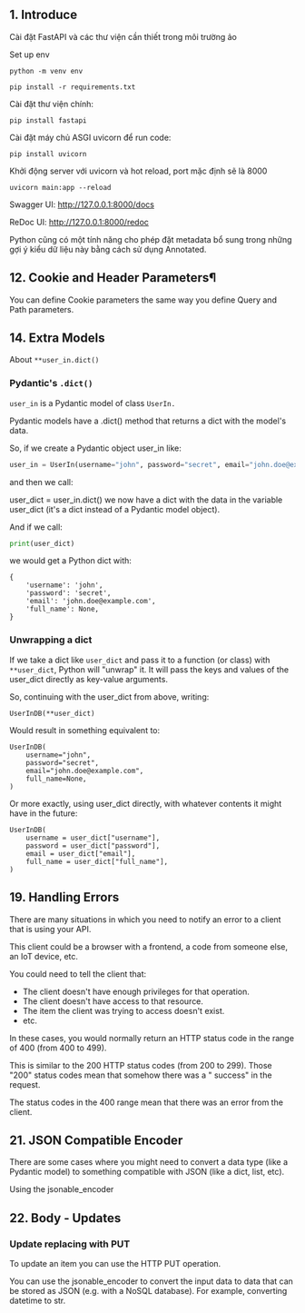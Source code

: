 ## 1. Introduce

Cài đặt FastAPI và các thư viện cần thiết trong môi trường ảo

Set up env

```commandline
python -m venv env

pip install -r requirements.txt
```

Cài đặt thư viện chính:

```commandline
pip install fastapi
```

Cài đặt máy chủ ASGI uvicorn để run code:

```commandline
pip install uvicorn
```

Khởi động server với uvicorn và hot reload, port mặc định sẽ là 8000

```commandline
uvicorn main:app --reload
```

Swagger UI: http://127.0.0.1:8000/docs

ReDoc UI: http://127.0.0.1:8000/redoc

Python cũng có một tính năng cho phép đặt metadata bổ sung trong những gợi ý kiểu dữ liệu này bằng cách sử dụng
Annotated.

## 12. Cookie and Header Parameters¶

You can define Cookie parameters the same way you define Query and Path parameters.

## 14. Extra Models

About ```**user_in.dict()```

### Pydantic's ```.dict()```

```user_in``` is a Pydantic model of class ```UserIn.```

Pydantic models have a .dict() method that returns a dict with the model's data.

So, if we create a Pydantic object user_in like:

```python
user_in = UserIn(username="john", password="secret", email="john.doe@example.com")
```

and then we call:

user_dict = user_in.dict()
we now have a dict with the data in the variable user_dict (it's a dict instead of a Pydantic model object).

And if we call:

```python
print(user_dict)
```

we would get a Python dict with:

```doctest
{
    'username': 'john',
    'password': 'secret',
    'email': 'john.doe@example.com',
    'full_name': None,
}
```

### Unwrapping a dict

If we take a dict like ```user_dict``` and pass it to a function (or class) with ```**user_dict```, Python will "unwrap"
it.
It will pass the keys and values of the user_dict directly as key-value arguments.

So, continuing with the user_dict from above, writing:

```
UserInDB(**user_dict)
```

Would result in something equivalent to:

```doctest
UserInDB(
    username="john",
    password="secret",
    email="john.doe@example.com",
    full_name=None,
)
```

Or more exactly, using user_dict directly, with whatever contents it might have in the future:

```doctest
UserInDB(
    username = user_dict["username"],
    password = user_dict["password"],
    email = user_dict["email"],
    full_name = user_dict["full_name"],
)
```

## 19. Handling Errors

There are many situations in which you need to notify an error to a client that is using your API.

This client could be a browser with a frontend, a code from someone else, an IoT device, etc.

You could need to tell the client that:

- The client doesn't have enough privileges for that operation.
- The client doesn't have access to that resource.
- The item the client was trying to access doesn't exist.
- etc.

In these cases, you would normally return an HTTP status code in the range of 400 (from 400 to 499).

This is similar to the 200 HTTP status codes (from 200 to 299). Those "200" status codes mean that somehow there was a "
success" in the request.

The status codes in the 400 range mean that there was an error from the client.

## 21. JSON Compatible Encoder

There are some cases where you might need to convert a data type (like a Pydantic model) to something compatible with
JSON (like a dict, list, etc).

Using the jsonable_encoder

## 22. Body - Updates

### Update replacing with PUT

To update an item you can use the HTTP PUT operation.

You can use the jsonable_encoder to convert the input data to data that can be stored as JSON (e.g. with a NoSQL
database). For example, converting datetime to str.